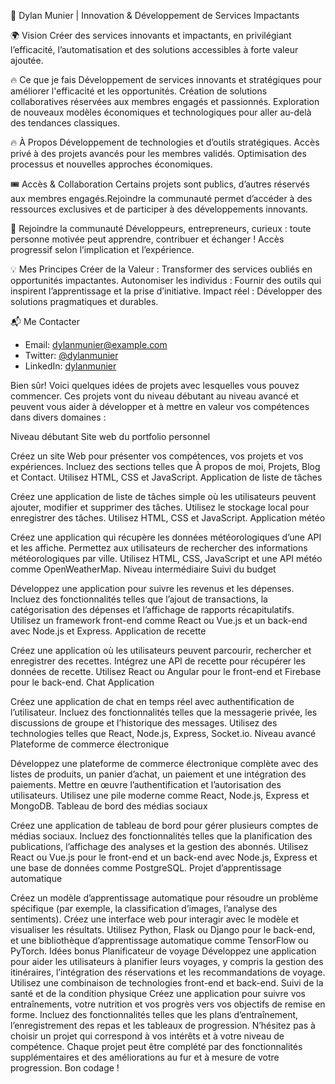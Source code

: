 🚀 Dylan Munier | Innovation & Développement de Services Impactants


🌍 Vision
Créer des services innovants et impactants, en privilégiant l’efficacité, l’automatisation et des solutions accessibles à forte valeur ajoutée.


🔥 Ce que je fais
Développement de services innovants et stratégiques pour améliorer l'efficacité et les opportunités.
Création de solutions collaboratives réservées aux membres engagés et passionnés.
Exploration de nouveaux modèles économiques et technologiques pour aller au-delà des tendances classiques.

🔥 À Propos
Développement de technologies et d’outils stratégiques.
Accès privé à des projets avancés pour les membres validés.
Optimisation des processus et nouvelles approches économiques.

🎟️ Accès & Collaboration
Certains projets sont publics, d’autres réservés aux membres engagés.Rejoindre la communauté permet d’accéder à des ressources exclusives et de participer à des développements innovants.

👥 Rejoindre la communauté
Développeurs, entrepreneurs, curieux : toute personne motivée peut apprendre, contribuer et échanger !
Accès progressif selon l’implication et l’expérience.

💡 Mes Principes
Créer de la Valeur : Transformer des services oubliés en opportunités impactantes.
Autonomiser les individus : Fournir des outils qui inspirent l’apprentissage et la prise d’initiative.
Impact réel : Développer des solutions pragmatiques et durables.

📬 Me Contacter
- Email: dylanmunier@example.com
- Twitter: [@dylanmunier](https://twitter.com/dylanmunier/***)
- LinkedIn: [dylanmunier](https://www.linkedin.com/in/dylanmunier/***)

Bien sûr! Voici quelques idées de projets avec lesquelles vous pouvez commencer. Ces projets vont du niveau débutant au niveau avancé et peuvent vous aider à développer et à mettre en valeur vos compétences dans divers domaines :

Niveau débutant
Site web du portfolio personnel

Créez un site Web pour présenter vos compétences, vos projets et vos expériences.
Incluez des sections telles que À propos de moi, Projets, Blog et Contact.
Utilisez HTML, CSS et JavaScript.
Application de liste de tâches

Créez une application de liste de tâches simple où les utilisateurs peuvent ajouter, modifier et supprimer des tâches.
Utilisez le stockage local pour enregistrer des tâches.
Utilisez HTML, CSS et JavaScript.
Application météo

Créez une application qui récupère les données météorologiques d’une API et les affiche.
Permettez aux utilisateurs de rechercher des informations météorologiques par ville.
Utilisez HTML, CSS, JavaScript et une API météo comme OpenWeatherMap.
Niveau intermédiaire
Suivi du budget

Développez une application pour suivre les revenus et les dépenses.
Incluez des fonctionnalités telles que l’ajout de transactions, la catégorisation des dépenses et l’affichage de rapports récapitulatifs.
Utilisez un framework front-end comme React ou Vue.js et un back-end avec Node.js et Express.
Application de recette

Créez une application où les utilisateurs peuvent parcourir, rechercher et enregistrer des recettes.
Intégrez une API de recette pour récupérer les données de recette.
Utilisez React ou Angular pour le front-end et Firebase pour le back-end.
Chat Application

Créez une application de chat en temps réel avec authentification de l’utilisateur.
Incluez des fonctionnalités telles que la messagerie privée, les discussions de groupe et l’historique des messages.
Utilisez des technologies telles que React, Node.js, Express, Socket.io.
Niveau avancé
Plateforme de commerce électronique

Développez une plateforme de commerce électronique complète avec des listes de produits, un panier d’achat, un paiement et une intégration des paiements.
Mettre en œuvre l’authentification et l’autorisation des utilisateurs.
Utilisez une pile moderne comme React, Node.js, Express et MongoDB.
Tableau de bord des médias sociaux

Créez une application de tableau de bord pour gérer plusieurs comptes de médias sociaux.
Incluez des fonctionnalités telles que la planification des publications, l’affichage des analyses et la gestion des abonnés.
Utilisez React ou Vue.js pour le front-end et un back-end avec Node.js, Express et une base de données comme PostgreSQL.
Projet d’apprentissage automatique

Créez un modèle d’apprentissage automatique pour résoudre un problème spécifique (par exemple, la classification d’images, l’analyse des sentiments).
Créez une interface web pour interagir avec le modèle et visualiser les résultats.
Utilisez Python, Flask ou Django pour le back-end, et une bibliothèque d’apprentissage automatique comme TensorFlow ou PyTorch.
Idées bonus
Planificateur de voyage
Développez une application pour aider les utilisateurs à planifier leurs voyages, y compris la gestion des itinéraires, l’intégration des réservations et les recommandations de voyage.
Utilisez une combinaison de technologies front-end et back-end.
Suivi de la santé et de la condition physique
Créez une application pour suivre vos entraînements, votre nutrition et vos progrès vers vos objectifs de remise en forme.
Incluez des fonctionnalités telles que les plans d’entraînement, l’enregistrement des repas et les tableaux de progression.
N’hésitez pas à choisir un projet qui correspond à vos intérêts et à votre niveau de compétence. Chaque projet peut être complété par des fonctionnalités supplémentaires et des améliorations au fur et à mesure de votre progression. Bon codage !
  
<!---
Dylanmunier/Dylanmunier is a ✨ special ✨ repository because its `README.md` (this file) appears on your GitHub profile.
You can click the Preview link to take a look at your changes.
--->
